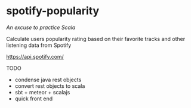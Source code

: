 # spotify-popularity

*An excuse to practice Scala*

Calculate users popularity rating based on their favorite tracks and other listening data from Spotify

https://api.spotify.com/

TODO
- condense java rest objects
- convert rest objects to scala
- sbt + meteor + scalajs
- quick front end

